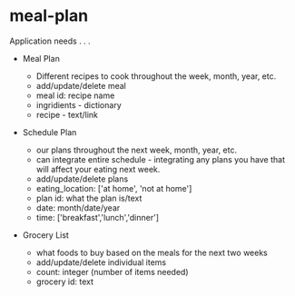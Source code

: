 # meal-plan

Application needs . . .
- Meal Plan
  - Different recipes to cook throughout the week, month, year, etc.
  - add/update/delete meal
  - meal id: recipe name
  - ingridients - dictionary
  - recipe - text/link

- Schedule Plan
  - our plans throughout the next week, month, year, etc.
  - can integrate entire schedule - integrating any plans you have that will affect your eating next week.
  - add/update/delete plans
  - eating_location: ['at home', 'not at home']
  - plan id: what the plan is/text
  - date: month/date/year
  - time: ['breakfast','lunch','dinner']
  
- Grocery List
  - what foods to buy based on the meals for the next two weeks
  - add/update/delete individual items
  - count: integer (number of items needed)
  - grocery id: text
